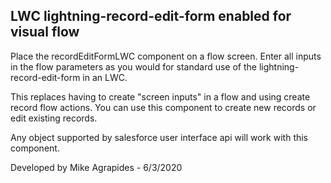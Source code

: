 ## LWC lightning-record-edit-form enabled for visual flow

Place the recordEditFormLWC component on a flow screen. Enter all inputs in the flow parameters as you would for standard use of the lightning-record-edit-form in an LWC.

This replaces having to create "screen inputs" in a flow and using create record flow actions. You can use this component to create new records or edit existing records.  

Any object supported by salesforce user interface api will work with this component. 

Developed by Mike Agrapides - 6/3/2020